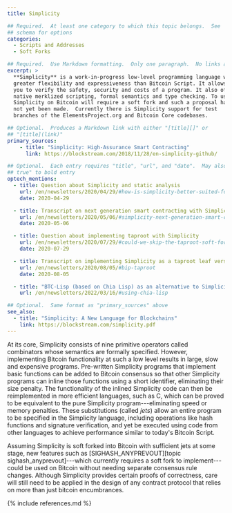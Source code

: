 ```yaml
---
title: Simplicity

## Required.  At least one category to which this topic belongs.  See
## schema for options
categories:
  - Scripts and Addresses
  - Soft Forks

## Required.  Use Markdown formatting.  Only one paragraph.  No links allowed.
excerpt: >
  **Simplicity** is a work-in-progress low-level programming language with
  greater flexibility and expressiveness than Bitcoin Script. It allows
  you to verify the safety, security and costs of a program. It also offers
  native merklized scripting, formal semantics and type checking. To use
  Simplicity on Bitcoin will require a soft fork and such a proposal has
  not yet been made.  Currently there is Simplicity support for test
  branches of the ElementsProject.org and Bitcoin Core codebases.

## Optional.  Produces a Markdown link with either "[title][]" or
## "[title](link)"
primary_sources:
    - title: "Simplicity: High-Assurance Smart Contracting"
      link: https://blockstream.com/2018/11/28/en-simplicity-github/

## Optional.  Each entry requires "title", "url", and "date".  May also use "feature:
## true" to bold entry
optech_mentions:
  - title: Question about Simplicity and static analysis
    url: /en/newsletters/2020/04/29/#how-is-simplicity-better-suited-for-static-analysis-compared-to-script
    date: 2020-04-29

  - title: Transcript on next generation smart contracting with Simplicity
    url: /en/newsletters/2020/05/06/#simplicity-next-generation-smart-contracting
    date: 2020-05-06

  - title: Question about implementing taproot with Simplicity
    url: /en/newsletters/2020/07/29/#could-we-skip-the-taproot-soft-fork-and-instead-use-simplicity-to-write-the-equivalent-of-taproot-scripts
    date: 2020-07-29

  - title: Transcript on implementing Simplicity as a taproot leaf version
    url: /en/newsletters/2020/08/05/#bip-taproot
    date: 2020-08-05

  - title: "BTC-Lisp (based on Chia Lisp) as an alternative to Simplicity"
    url: /en/newsletters/2022/03/16/#using-chia-lisp

## Optional.  Same format as "primary_sources" above
see_also:
  - title: "Simplicity: A New Language for Blockchains"
    link: https://blockstream.com/simplicity.pdf
---
```

At its core, Simplicity consists of nine primitive operators called
combinators whose semantics are formally specified. However,
implementing Bitcoin functionality at such a low level results in
large, slow and expensive programs.  Pre-written Simplicity programs
that implement basic functions can be added to Bitcoin consensus so
that other Simplicity programs can inline those functions using a
short identifier, eliminating their size penalty.  The functionality
of the inlined Simplicity code can then be reimplemented in more
efficient languages, such as C, which can be proved to be equivalent
to the pure Simplicity program---eliminating speed or memory
penalties.  These substitutions (called *jets*) allow an entire
program to be specified in the Simplicity language, including
operations like hash functions and signature verification, and yet
be executed using code from other languages to achieve performance
similar to today's Bitcoin Script.

Assuming Simplicity is soft forked into Bitcoin with sufficient jets
at some stage, new features such as [SIGHASH_ANYPREVOUT][topic
sighash_anyprevout]---which currently requires a soft fork to
implement---could be used on Bitcoin without needing separate
consensus rule changes.  Although Simplicity provides certain proofs of
correctness, care will still need to be applied in the design of any
contract protocol that relies on more than just bitcoin encumbrances.

{% include references.md %}
